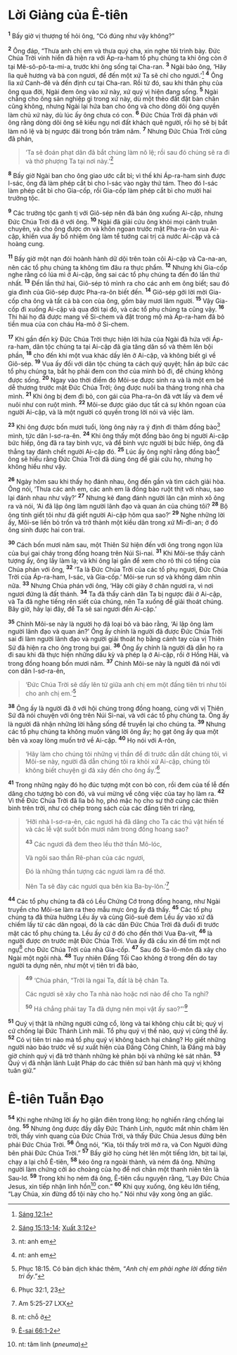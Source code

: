# Lời Giảng của Ê-tiên
<sup><b>1</b></sup> Bấy giờ vị thượng tế hỏi ông, “Có đúng như vậy không?”

<sup><b>2</b></sup> Ông đáp, “Thưa anh chị em và thưa quý cha, xin nghe tôi trình bày. Ðức Chúa Trời vinh hiển đã hiện ra với Áp-ra-ham tổ phụ chúng ta khi ông còn ở tại Mê-sô-pô-ta-mi-a, trước khi ông sống tại Cha-ran. <sup><b>3</b></sup> Ngài bảo ông, ‘Hãy lìa quê hương và bà con ngươi, để đến một xứ Ta sẽ chỉ cho ngươi.’[^1@-ca221026-de60-4491-bf48-f45bf6e9069a] <sup><b>4</b></sup> Ông lìa xứ Canh-đê và đến định cư tại Cha-ran. Rồi từ đó, sau khi thân phụ của ông qua đời, Ngài đem ông vào xứ này, xứ quý vị hiện đang sống. <sup><b>5</b></sup> Ngài chẳng cho ông sản nghiệp gì trong xứ này, dù một thẻo đất đặt bàn chân cũng không, nhưng Ngài lại hứa ban cho ông và cho dòng dõi ông quyền làm chủ xứ này, dù lúc ấy ông chưa có con. <sup><b>6</b></sup> Ðức Chúa Trời đã phán với ông rằng dòng dõi ông sẽ kiều ngụ nơi đất khách quê người, rồi họ sẽ bị bắt làm nô lệ và bị ngược đãi trong bốn trăm năm. <sup><b>7</b></sup> Nhưng Ðức Chúa Trời cũng đã phán,


> ‘Ta sẽ đoán phạt dân đã bắt chúng làm nô lệ; rồi sau đó chúng sẽ ra đi và thờ phượng Ta tại nơi này.’[^2@-ca221026-de60-4491-bf48-f45bf6e9069a]
>

<sup><b>8</b></sup> Bấy giờ Ngài ban cho ông giao ước cắt bì; vì thế khi Áp-ra-ham sinh được I-sác, ông đã làm phép cắt bì cho I-sác vào ngày thứ tám. Theo đó I-sác làm phép cắt bì cho Gia-cốp, rồi Gia-cốp làm phép cắt bì cho mười hai trưởng tộc.

<sup><b>9</b></sup> Các trưởng tộc ganh tị với Giô-sép nên đã bán ông xuống Ai-cập, nhưng Ðức Chúa Trời đã ở với ông. <sup><b>10</b></sup> Ngài đã giải cứu ông khỏi mọi cảnh truân chuyên, và cho ông được ơn và khôn ngoan trước mặt Pha-ra-ôn vua Ai-cập, khiến vua ấy bổ nhiệm ông làm tể tướng cai trị cả nước Ai-cập và cả hoàng cung.

<sup><b>11</b></sup> Bấy giờ một nạn đói hoành hành dữ dội trên toàn cõi Ai-cập và Ca-na-an, nên các tổ phụ chúng ta không tìm đâu ra thực phẩm. <sup><b>12</b></sup> Nhưng khi Gia-cốp nghe rằng có lúa mì ở Ai-cập, ông sai các tổ phụ chúng ta đến đó lần thứ nhất. <sup><b>13</b></sup> Ðến lần thứ hai, Giô-sép tỏ mình ra cho các anh em ông biết; sau đó gia đình của Giô-sép được Pha-ra-ôn biết đến. <sup><b>14</b></sup> Giô-sép gởi lời mời Gia-cốp cha ông và tất cả bà con của ông, gồm bảy mươi lăm người. <sup><b>15</b></sup> Vậy Gia-cốp đi xuống Ai-cập và qua đời tại đó, và các tổ phụ chúng ta cũng vậy. <sup><b>16</b></sup> Thi hài họ đã được mang về Si-chem và đặt trong mộ mà Áp-ra-ham đã bỏ tiền mua của con cháu Ha-mô ở Si-chem.

<sup><b>17</b></sup> Khi gần đến kỳ Ðức Chúa Trời thực hiện lời hứa của Ngài đã hứa với Áp-ra-ham, dân tộc chúng ta tại Ai-cập đã gia tăng dân số và thêm lên bội phần, <sup><b>18</b></sup> cho đến khi một vua khác dấy lên ở Ai-cập, và không biết gì về Giô-sép. <sup><b>19</b></sup> Vua ấy đối với dân tộc chúng ta cách quỷ quyệt; hắn áp bức các tổ phụ chúng ta, bắt họ phải đem con thơ của mình bỏ đi, để chúng không được sống. <sup><b>20</b></sup> Ngay vào thời điểm đó Môi-se được sinh ra và là một em bé dễ thương trước mặt Ðức Chúa Trời; ông được nuôi ba tháng trong nhà cha mình. <sup><b>21</b></sup> Khi ông bị đem đi bỏ, con gái của Pha-ra-ôn đã vớt lấy và đem về nuôi như con ruột mình. <sup><b>22</b></sup> Môi-se được giáo dục tất cả sự khôn ngoan của người Ai-cập, và là một người có quyền trong lời nói và việc làm.

<sup><b>23</b></sup> Khi ông được bốn mươi tuổi, lòng ông nảy ra ý định đi thăm đồng bào[^1-ca221026-de60-4491-bf48-f45bf6e9069a] mình, tức dân I-sơ-ra-ên. <sup><b>24</b></sup> Khi ông thấy một đồng bào ông bị người Ai-cập bức hiếp, ông đã ra tay binh vực, và để binh vực người bị bức hiếp, ông đã thẳng tay đánh chết người Ai-cập đó. <sup><b>25</b></sup> Lúc ấy ông nghĩ rằng đồng bào[^2-ca221026-de60-4491-bf48-f45bf6e9069a] ông sẽ hiểu rằng Ðức Chúa Trời đã dùng ông để giải cứu họ, nhưng họ không hiểu như vậy.

<sup><b>26</b></sup> Ngày hôm sau khi thấy họ đánh nhau, ông đến gần và tìm cách giải hòa. Ông nói, ‘Thưa các anh em, các anh em là đồng bào ruột thịt với nhau, sao lại đánh nhau như vậy?’ <sup><b>27</b></sup> Nhưng kẻ đang đánh người lân cận mình xô ông ra và nói, ‘Ai đã lập ông làm người lãnh đạo và quan án của chúng tôi? <sup><b>28</b></sup> Bộ ông tính giết tôi như đã giết người Ai-cập hôm qua sao?’ <sup><b>29</b></sup> Nghe những lời ấy, Môi-se liền bỏ trốn và trở thành một kiều dân trong xứ Mi-đi-an; ở đó ông sinh được hai con trai.

<sup><b>30</b></sup> Cách bốn mươi năm sau, một Thiên Sứ hiện đến với ông trong ngọn lửa của bụi gai cháy trong đồng hoang trên Núi Si-nai. <sup><b>31</b></sup> Khi Môi-se thấy cảnh tượng ấy, ông lấy làm lạ; và khi ông lại gần để xem cho rõ thì có tiếng của Chúa phán với ông, <sup><b>32</b></sup> ‘Ta là Ðức Chúa Trời của các tổ phụ ngươi, Ðức Chúa Trời của Áp-ra-ham, I-sác, và Gia-cốp.’ Môi-se run sợ và không dám nhìn nữa. <sup><b>33</b></sup> Nhưng Chúa phán với ông, ‘Hãy cởi giày ở chân ngươi ra, vì nơi ngươi đứng là đất thánh. <sup><b>34</b></sup> Ta đã thấy cảnh dân Ta bị ngược đãi ở Ai-cập, và Ta đã nghe tiếng rên siết của chúng, nên Ta xuống để giải thoát chúng. Bây giờ, hãy lại đây, để Ta sẽ sai ngươi đến Ai-cập.’

<sup><b>35</b></sup> Chính Môi-se này là người họ đã loại bỏ và bảo rằng, ‘Ai lập ông làm người lãnh đạo và quan án?’ Ông ấy chính là người đã được Ðức Chúa Trời sai đi làm người lãnh đạo và người giải thoát họ bằng cánh tay của vị Thiên Sứ đã hiện ra cho ông trong bụi gai. <sup><b>36</b></sup> Ông ấy chính là người đã dẫn họ ra đi sau khi đã thực hiện những dấu kỳ và phép lạ ở Ai-cập, rồi ở Hồng Hải, và trong đồng hoang bốn mươi năm. <sup><b>37</b></sup> Chính Môi-se này là người đã nói với con dân I-sơ-ra-ên,


> ‘Ðức Chúa Trời sẽ dấy lên từ giữa anh chị em một đấng tiên tri như tôi cho anh chị em.’[^3-ca221026-de60-4491-bf48-f45bf6e9069a]
>

<sup><b>38</b></sup> Ông ấy là người đã ở với hội chúng trong đồng hoang, cùng với vị Thiên Sứ đã nói chuyện với ông trên Núi Si-nai, và với các tổ phụ chúng ta. Ông ấy là người đã nhận những lời hằng sống để truyền lại cho chúng ta. <sup><b>39</b></sup> Nhưng các tổ phụ chúng ta không muốn vâng lời ông ấy; họ gạt ông ấy qua một bên và xoay lòng muốn trở về Ai-cập. <sup><b>40</b></sup> Họ nói với A-rôn,


> ‘Hãy làm cho chúng tôi những vị thần để đi trước dẫn dắt chúng tôi, vì Môi-se này, người đã dẫn chúng tôi ra khỏi xứ Ai-cập, chúng tôi không biết chuyện gì đã xảy đến cho ông ấy.’[^3@-ca221026-de60-4491-bf48-f45bf6e9069a]
>

<sup><b>41</b></sup> Trong những ngày đó họ đúc tượng một con bò con, rồi đem của tế lễ đến dâng cho tượng bò con đó, và vui mừng về công việc của tay họ làm ra. <sup><b>42</b></sup> Vì thế Ðức Chúa Trời đã lìa bỏ họ, phó mặc họ cho sự thờ cúng các thiên binh trên trời, như có chép trong sách của các đấng tiên tri rằng,


> ‘Hỡi nhà I-sơ-ra-ên, các ngươi há đã dâng cho Ta các thú vật hiến tế và các lễ vật suốt bốn mươi năm trong đồng hoang sao?
> 
> <sup><b>43</b></sup> Các ngươi đã đem theo lều thờ thần Mô-lóc,
> 
> Và ngôi sao thần Rê-phan của các ngươi,
> 
> Ðó là những thần tượng các ngươi làm ra để thờ.
> 
> Nên Ta sẽ đày các ngươi qua bên kia Ba-by-lôn.’[^4@-ca221026-de60-4491-bf48-f45bf6e9069a]
>

<sup><b>44</b></sup> Các tổ phụ chúng ta đã có Lều Chứng Cớ trong đồng hoang, như Ngài truyền cho Môi-se làm ra theo mẫu mực ông ấy đã thấy. <sup><b>45</b></sup> Các tổ phụ chúng ta đã thừa hưởng Lều ấy và cùng Giô-suê đem Lều ấy vào xứ đã chiếm lấy từ các dân ngoại, đó là các dân Ðức Chúa Trời đã đuổi đi trước mặt các tổ phụ chúng ta. Lều ấy cứ ở đó cho đến thời Vua Ða-vít, <sup><b>46</b></sup> là người được ơn trước mặt Ðức Chúa Trời. Vua ấy đã cầu xin để tìm một nơi ngự[^4-ca221026-de60-4491-bf48-f45bf6e9069a] cho Ðức Chúa Trời của nhà Gia-cốp. <sup><b>47</b></sup> Sau đó Sa-lô-môn đã xây cho Ngài một ngôi nhà. <sup><b>48</b></sup> Tuy nhiên Ðấng Tối Cao không ở trong đền do tay người ta dựng nên, như một vị tiên tri đã bảo,


> <sup><b>49</b></sup> ‘Chúa phán, “Trời là ngai Ta, đất là bệ chân Ta.
> 
> Các ngươi sẽ xây cho Ta nhà nào hoặc nơi nào để cho Ta nghỉ?
> 
> <sup><b>50</b></sup> Há chẳng phải tay Ta đã dựng nên mọi vật ấy sao?”’[^5@-ca221026-de60-4491-bf48-f45bf6e9069a]
>

<sup><b>51</b></sup> Quý vị thật là những người cứng cổ, lòng và tai không chịu cắt bì; quý vị cứ chống lại Ðức Thánh Linh mãi. Tổ phụ quý vị thế nào, quý vị cũng thể ấy. <sup><b>52</b></sup> Có vị tiên tri nào mà tổ phụ quý vị không bách hại chăng? Họ giết những người nào báo trước về sự xuất hiện của Ðấng Công Chính, là Ðấng mà bây giờ chính quý vị đã trở thành những kẻ phản bội và những kẻ sát nhân. <sup><b>53</b></sup> Quý vị đã nhận lãnh Luật Pháp do các thiên sứ ban hành mà quý vị không tuân giữ.”


# Ê-tiên Tuẫn Ðạo
<sup><b>54</b></sup> Khi nghe những lời ấy họ giận điên trong lòng; họ nghiến răng chống lại ông. <sup><b>55</b></sup> Nhưng ông được đầy dẫy Ðức Thánh Linh, ngước mắt nhìn chăm lên trời, thấy vinh quang của Ðức Chúa Trời, và thấy Ðức Chúa Jesus đứng bên phải Ðức Chúa Trời. <sup><b>56</b></sup> Ông nói, “Kìa, tôi thấy trời mở ra, và Con Người đứng bên phải Ðức Chúa Trời.” <sup><b>57</b></sup> Bấy giờ họ cùng hét lên một tiếng lớn, bịt tai lại, chạy a lại chỗ Ê-tiên, <sup><b>58</b></sup> kéo ông ra ngoài thành, và ném đá ông. Những người làm chứng cởi áo choàng của họ để nơi chân một thanh niên tên là Sau-lơ. <sup><b>59</b></sup> Trong khi họ ném đá ông, Ê-tiên cầu nguyện rằng, “Lạy Ðức Chúa Jesus, xin tiếp nhận linh hồn[^5-ca221026-de60-4491-bf48-f45bf6e9069a] con.” <sup><b>60</b></sup> Khi quỵ xuống, ông kêu lớn tiếng, “Lạy Chúa, xin đừng đổ tội này cho họ.” Nói như vậy xong ông an giấc.

[^1-ca221026-de60-4491-bf48-f45bf6e9069a]: nt: anh em
[^2-ca221026-de60-4491-bf48-f45bf6e9069a]: nt: anh em
[^3-ca221026-de60-4491-bf48-f45bf6e9069a]: Phục 18:15. Có bản dịch khác thêm, “*Anh chị em phải nghe lời đấng tiên tri ấy*.”
[^4-ca221026-de60-4491-bf48-f45bf6e9069a]: nt: chỗ ở
[^5-ca221026-de60-4491-bf48-f45bf6e9069a]: nt: tâm linh (*pneuma*)
[^1@-ca221026-de60-4491-bf48-f45bf6e9069a]: [Sáng 12:1](/passage/?search=Gen.12.1\&version=BD2011)
[^2@-ca221026-de60-4491-bf48-f45bf6e9069a]: [Sáng 15:13-14](/passage/?search=Gen.15.13-Gen.15.14\&version=BD2011); [Xuất 3:12](/passage/?search=Exod.3.12\&version=BD2011)
[^3@-ca221026-de60-4491-bf48-f45bf6e9069a]: Phục 32:1, 23
[^4@-ca221026-de60-4491-bf48-f45bf6e9069a]: Am 5:25-27 LXX
[^5@-ca221026-de60-4491-bf48-f45bf6e9069a]: [Ê-sai 66:1-2](/passage/?search=Isa.66.1-Isa.66.2\&version=BD2011)